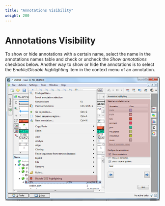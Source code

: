 ```yaml
---
title: "Annotations Visibility"
weight: 200
---
```



# Annotations Visibility

To show or hide annotations with a certain name, select the name in the annotations names table and check or uncheck the _Show annotations_ checkbox below. Another way to show or hide the annotations is to select the _Enable/Disable highlighting_ item in the context menu of an annotation.

![](/images/65929476/65929477.png)